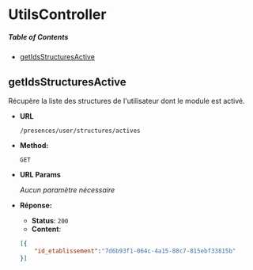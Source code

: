 # UtilsController

##### Table of Contents
  * [getIdsStructuresActive](#getIdsStructuresActive)
  
<a name="getIdsStructuresActive" />

## getIdsStructuresActive

  Récupère la liste des structures de l'utilisateur dont le module est activé.

* **URL**

  `/presences/user/structures/actives`

* **Method:**
 
  `GET`
  
*  **URL Params**

   _Aucun paramètre nécessaire_

* **Réponse:**
  
   * **Status**: `200`
   * **Content**: 
    ```json
    [{
        "id_etablissement":"7d6b93f1-064c-4a15-88c7-815ebf33815b"
    }]
    ``` 